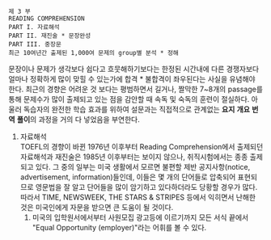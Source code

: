     제 3 부
    READING COMPREHENSION
    PART I. 자료해석 
    PART II. 재진술 * 문장완성
    PART III. 중장문
    최근 10여년간 출제된 1,000여 문제의 group별 분석 * 정해

  문장이나 문제가 생각보다 쉽다고 흐뭇해하기보다는 한정된 시간내에 다른 경쟁자보다 얼마나 정확하게 많이 맞힐 수 있는가에 합격 * 불합격이 좌우된다는 사실을 유념해야 한다.
  최근의 경향은 어려운 것 보다는 평범하면서 길거나, 짤막한 7~8개의 passage를 통해 문제수가 많이 출제되고 있는 점을 감안할 때 속독 및 숙독의 훈련이 절실하다. 
  아울러 독습자의 완전한 학습 효과를 위하여 설문과는 직접적으로 관계없는 **요지** **개요** **번역** **풀이**의 과정을 거의 다 넣었음을 부연한다.
  
  1. 자료해석  
    TOEFL의 경향이 바뀐 1976년 이후부터 Reading Comprehension에서 출제되던 자료해석과 재진술은 1985년 이후부터는 보이지 않으나, 취직시험에서는 종종 출제되고 있다. 
    그 중의 일부는 미국 생활에서 모르면 불편할 제반 공지사항(notice, advertisement, information)들인데, 이들은 몇 개의 단어들로 압축되어 표현되므로 영문법을 잘 알고 단어들을 많이 암기하고 있다하더라도 당황할 경우가 많다.
따라서 TIME, NEWSWEEK, THE STARS & STRIPES 등에서 익히면서 난해한 것은 미국인에게 자문을 받으면 큰 도움이 될 것이다.
        1. 미국의 입학원서에서부터 사원모집 광고등에 이르기까지 모든 서식 끝에서 "Equal Opportunity (employer)"라는 어휘를 볼 수 있다.
